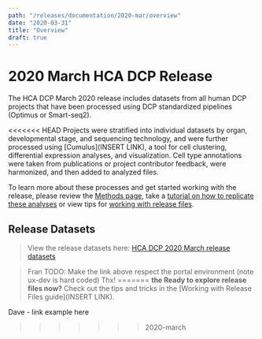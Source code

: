 ```yaml
---
path: "/releases/documentation/2020-mar/overview"
date: "2020-03-31"
title: "Overview"
draft: true
---
```


# 2020 March HCA DCP Release 

The HCA DCP March 2020 release includes datasets from all human DCP projects that have been processed using DCP standardized pipelines (Optimus or Smart-seq2). 

<<<<<<< HEAD
Projects were stratified into individual datasets by organ, developmental stage, and sequencing technology, and were further processed using [Cumulus](INSERT LINK), a tool for cell clustering, differential expression analyses, and visualization. Cell type annotations were taken from publications or project contributor feedback, were harmonized, and then added to analyzed files.

To learn more about these processes and get started working with the release, please review the [Methods page](/releases/2020-mar/methods), take a [tutorial on how to replicate these analyses](/releases/2020-mar/replicating-the-hca-dcp-release-analysis) or view tips for [working with release files](/releases/2020-mar/working-with-release-files). 

## Release Datasets

>View the release datasets here: [HCA DCP 2020 March release datasets](https://ux-dev.data.humancellatlas.org/explore/releases/2020-mar)

>Fran TODO: Make the link above respect the portal environment (note ux-dev is hard coded) Thx!
=======
**the Ready to explore release files now?** Check out the tips and tricks in the  [Working with Release Files guide](INSERT LINK). 

<link-to-browser relativelink="/releases/2020-mar">Dave - link example here</link-to-browser>
>>>>>>> 2020-march
